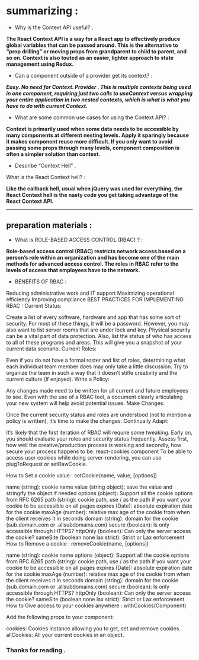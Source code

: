 # summarizing : 

* Why is the Context API useful? : 

 **The React Context API is a way for a React app to effectively produce global variables that can be passed around. This is the alternative to “prop drilling” or moving props from grandparent to child to parent, and so on. Context is also touted as an easier, lighter approach to state management using Redux.**

* Can a component outside of a provider get its context? : 

***Easy. No need for Context. Provider . This is multiple contexts being used in one component, requiring just two calls to useContext versus wrapping your entire application in two nested contexts, which is what is what you have to do with current Context.***

* What are some common use cases for using the Context API? :

**Context is primarily used when some data needs to be accessible by many components at different nesting levels. Apply it sparingly because it makes component reuse more difficult. If you only want to avoid passing some props through many levels, component composition is often a simpler solution than context.**

* Describe “Context Hell” . 

What is the React Context hell? : 

**Like the callback hell, usual when jQuery was used for everything, the React Context hell is the nasty code you get taking advantage of the React Context API.**

*** 

## preparation materials : 

* What is ROLE-BASED ACCESS CONTROL (RBAC) ? : 

**Role-based access control (RBAC) restricts network access based on a person’s role within an organization and has become one of the main methods for advanced access control. The roles in RBAC refer to the levels of access that employees have to the network.**

* BENEFITS OF RBAC :

Reducing administrative work and IT support
Maximizing operational efficiency
Improving compliance
BEST PRACTICES FOR IMPLEMENTING RBAC :
Current Status:

Create a list of every software, hardware and app that has some sort of security. For most of these things, it will be a password. However, you may also want to list server rooms that are under lock and key. Physical security can be a vital part of data protection. Also, list the status of who has access to all of these programs and areas. This will give you a snapshot of your current data scenario.
Current Roles:

Even if you do not have a formal roster and list of roles, determining what each individual team member does may only take a little discussion. Try to organize the team in such a way that it doesn’t stifle creativity and the current culture (if enjoyed).
Write a Policy:

Any changes made need to be written for all current and future employees to see. Even with the use of a RBAC tool, a document clearly articulating your new system will help avoid potential issues.
Make Changes:

Once the current security status and roles are understood (not to mention a policy is written), it’s time to make the changes.
Continually Adapt:

It’s likely that the first iteration of RBAC will require some tweaking. Early on, you should evaluate your roles and security status frequently. Assess first, how well the creative/production process is working and secondly, how secure your process happens to be.
react-cookies component
To be able to access user cookies while doing server-rendering, you can use plugToRequest or setRawCookie.

How to Set a cookie value :
setCookie(name, value, [options])

name (string): cookie name
value (string	object): save the value and stringify the object if needed
options (object): Support all the cookie options from RFC 6265
path (string): cookie path, use / as the path if you want your cookie to be accessible on all pages
expires (Date): absolute expiration date for the cookie
maxAge (number): relative max age of the cookie from when the client receives it in seconds
domain (string): domain for the cookie (sub.domain.com or .allsubdomains.com)
secure (boolean): Is only accessible through HTTPS?
httpOnly (boolean): Can only the server access the cookie?
sameSite (boolean	none	lax	strict): Strict or Lax enforcement
How to Remove a cookie :
removeCookie(name, [options])

name (string): cookie name
options (object): Support all the cookie options from RFC 6265
path (string): cookie path, use / as the path if you want your cookie to be accessible on all pages
expires (Date): absolute expiration date for the cookie
maxAge (number): relative max age of the cookie from when the client receives it in seconds
domain (string): domain for the cookie (sub.domain.com or .allsubdomains.com)
secure (boolean): Is only accessible through HTTPS?
httpOnly (boolean): Can only the server access the cookie?
sameSite (boolean	none	lax	strict): Strict or Lax enforcement
How to Give access to your cookies anywhere :
withCookies(Component)

Add the following props to your component:

cookies: Cookies instance allowing you to get, set and remove cookies.
allCookies: All your current cookies in an object.



### Thanks for reading . 